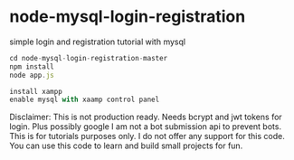 # node-mysql-login-registration
simple login and registration tutorial with mysql


```js
cd node-mysql-login-registration-master
npm install
node app.js

install xampp
enable mysql with xaamp control panel
````

Disclaimer:
This is not production ready. Needs bcrypt and jwt tokens for login. Plus possibly google I am not a bot submission api to prevent bots. This is for tutorials purposes only. I do not offer any support for this code. You can use this code to learn and build small projects for fun. 
